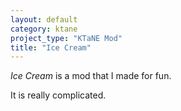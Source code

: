 ```yaml
---
layout: default
category: ktane
project_type: "KTaNE Mod"
title: "Ice Cream"
---
```


_Ice Cream_ is a mod that I made for fun.

It is really complicated.